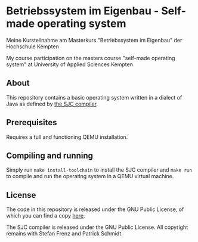 # Betriebssystem im Eigenbau - Self-made operating system
Meine Kursteilnahme am Masterkurs "Betriebssystem im Eigenbau" der Hochschule Kempten

My course participation on the masters course "self-made operating system" at University of Applied Sciences Kempten

## About
This repository contains a basic operating system written in a dialect of Java as defined by [the SJC compiler](https://www.fam-frenz.de/stefan/compiler.html).
## Prerequisites
Requires a full and functioning QEMU installation.

## Compiling and running
Simply run `make install-toolchain` to install the SJC compiler and `make run` to compile and run the operating system in a QEMU virtual machine.

## License
The code in this repository is released under the GNU Public License, of which you can find a copy [here]().

The SJC compiler is released under the GNU Public License. All copyright remains with Stefan Frenz and Patrick Schmidt.